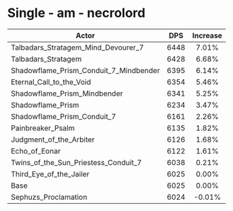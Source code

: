 # Single - am - necrolord
| Actor | DPS | Increase |
|---|:---:|:---:|
|Talbadars_Stratagem_Mind_Devourer_7|6448|7.01%|
|Talbadars_Stratagem|6428|6.68%|
|Shadowflame_Prism_Conduit_7_Mindbender|6395|6.14%|
|Eternal_Call_to_the_Void|6354|5.46%|
|Shadowflame_Prism_Mindbender|6341|5.25%|
|Shadowflame_Prism|6234|3.47%|
|Shadowflame_Prism_Conduit_7|6161|2.26%|
|Painbreaker_Psalm|6135|1.82%|
|Judgment_of_the_Arbiter|6126|1.68%|
|Echo_of_Eonar|6122|1.61%|
|Twins_of_the_Sun_Priestess_Conduit_7|6038|0.21%|
|Third_Eye_of_the_Jailer|6025|0.00%|
|Base|6025|0.00%|
|Sephuzs_Proclamation|6024|-0.01%|
